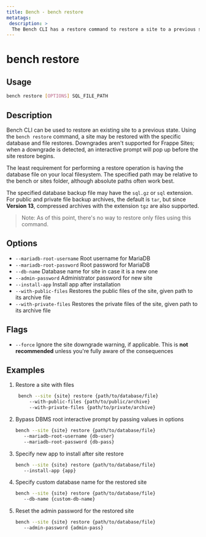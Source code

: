```yaml
---
title: Bench - bench restore
metatags:
 description: >
  The Bench CLI has a restore command to restore a site to a previous state or move it between benches.
---
```


# bench restore

## Usage

```bash
bench restore [OPTIONS] SQL_FILE_PATH
```

## Description

Bench CLI can be used to restore an existing site to a previous state. Using the
`bench restore` command, a site may be restored with the specific database and
file restores. Downgrades aren't supported for Frappe Sites; when a downgrade is
detected, an interactive prompt will pop up before the site restore begins.

The least requirement for performing a restore operation is having the database
file on your local filesystem. The specified path may be relative to the bench
or sites folder, although absolute paths often work best.

The specified database backup file may have the `sql.gz` or `sql` extension. For
public and private file backup archives, the default is `tar`, but since **Version
13**, compressed archives with the extension `tgz` are also supported.

> Note: As of this point, there's no way to restore only files using this
> command.

## Options

 - `--mariadb-root-username` Root username for MariaDB
 - `--mariadb-root-password` Root password for MariaDB
 - `--db-name` Database name for site in case it is a new one
 - `--admin-password` Administrator password for new site
 - `--install-app` Install app after installation
 - `--with-public-files` Restores the public files of the site, given path to
   its archive file
 - `--with-private-files` Restores the private files of the site, given path to
   its archive file

## Flags

 - `--force` Ignore the site downgrade warning, if applicable. This is **not
   recommended** unless you're fully aware of the consequences


## Examples

1. Restore a site with files

   ```bash
    bench --site {site} restore {path/to/database/file}
        --with-public-files {path/to/public/archive}
        --with-private-files {path/to/private/archive}
   ```

1. Bypass DBMS root interactive prompt by passing values in options

    ```bash
    bench --site {site} restore {path/to/database/file}
       --mariadb-root-username {db-user}
       --mariadb-root-password {db-pass}
    ```

1. Specify new app to install after site restore

    ```bash
    bench --site {site} restore {path/to/database/file}
       --install-app {app}
    ```

1. Specify custom database name for the restored site

    ```bash
    bench --site {site} restore {path/to/database/file}
       --db-name {custom-db-name}
    ```

1. Reset the admin password for the restored site

    ```bash
    bench --site {site} restore {path/to/database/file}
       --admin-password {admin-pass}
    ```
